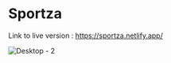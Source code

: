 # Sportza

Link to live version : https://sportza.netlify.app/

![Desktop - 2](https://user-images.githubusercontent.com/59722558/119545174-25bd7880-bdb0-11eb-9470-380d3118aa14.jpg)
